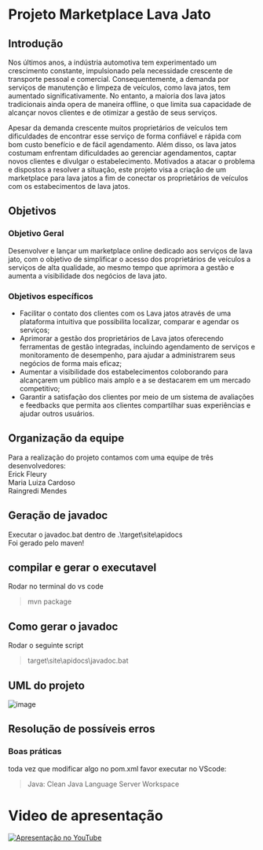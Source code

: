 # Projeto Marketplace Lava Jato

## Introdução
  Nos últimos anos, a indústria automotiva tem experimentado um crescimento constante, impulsionado pela necessidade crescente de transporte pessoal e comercial. Consequentemente, a demanda por serviços de manutenção e limpeza de veículos, como lava jatos, tem aumentado significativamente. No entanto, a maioria dos lava jatos tradicionais ainda opera de maneira offline, o que limita sua capacidade de alcançar novos clientes e de otimizar a gestão de seus serviços.  
  
  Apesar da demanda crescente muitos proprietários de veículos tem dificuldades de encontrar esse serviço de forma confiável e rápida com bom custo benefício e de fácil agendamento. Além disso, os lava jatos costumam enfrentam dificuldades ao gerenciar agendamentos, captar novos clientes e divulgar o estabelecimento. Motivados a atacar o problema e dispostos a resolver a situação, este projeto visa a criação de um marketplace para lava jatos a fim de conectar os proprietários de veículos com os estabecimentos de lava jatos. 


## Objetivos
### Objetivo Geral
 Desenvolver e lançar um marketplace online dedicado aos serviços de lava jato, com o objetivo de simplificar o acesso dos proprietários de veículos a serviços de alta qualidade, ao mesmo tempo que aprimora a gestão e aumenta a visibilidade dos negócios de lava jato.  
 
### Objetivos específicos
* Facilitar o contato dos clientes com os Lava jatos através de uma plataforma intuitiva que possibilita localizar, comparar e agendar os serviços;
* Aprimorar a gestão dos proprietários de Lava jatos oferecendo ferramentas de gestão integradas, incluindo agendamento de serviços e monitoramento de desempenho, para ajudar a administrarem seus negócios de forma mais eficaz;
* Aumentar a visibilidade dos estabelecimentos coloborando para alcançarem um público mais amplo e a se destacarem em um mercado competitivo;
* Garantir a satisfação dos clientes por meio de um sistema de avaliações e feedbacks que permita aos clientes compartilhar suas experiências e ajudar outros usuários.
  
## Organização da equipe
  Para a realização do projeto contamos com uma equipe de três desenvolvedores:  
  Erick Fleury  
  Maria Luiza Cardoso  
  Raingredi Mendes
  
## Geração de javadoc
Executar o javadoc.bat dentro de .\target\site\apidocs\
Foi gerado pelo maven!

## compilar e gerar o executavel
Rodar no terminal do vs code
> mvn package

## Como gerar o javadoc
Rodar o seguinte script
> target\site\apidocs\javadoc.bat

## UML do projeto
![image](./imgs/uml.png)

## Resolução de possíveis erros

### Boas práticas
toda vez que modificar algo no pom.xml favor executar no VScode:
> Java: Clean Java Language Server Workspace

# Video de apresentação

[![Apresentação no YouTube]([https://www.youtube.com/watch?v=video-id)](https://www.youtube.com/live/cXxCnQEF-zY)

